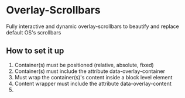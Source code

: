 # Overlay-Scrollbars
Fully interactive and dynamic overlay-scrollbars to beautify and replace default OS's scrollbars

## How to set it up
1. Container(s) must be positioned (relative, absolute, fixed)
2. Container(s) must include the attribute data-overlay-container
3. Must wrap the container(s)'s content inside a block level element
4. Content wrapper must include the attribute data-overlay-content
5. <script> must be placed inside <body>
